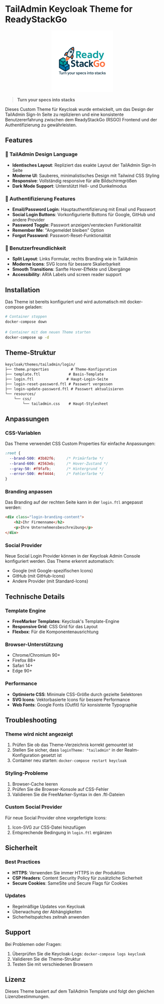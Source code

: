 # TailAdmin Keycloak Theme for ReadyStackGo

<div align="center">
  <img src="../../assets/logo.png" alt="ReadyStackGo Logo" width="200">
</div>

> **Turn your specs into stacks**

Dieses Custom Theme für Keycloak wurde entwickelt, um das Design der TailAdmin Sign-In Seite zu replizieren und eine konsistente Benutzererfahrung zwischen dem ReadyStackGo (RSGO) Frontend und der Authentifizierung zu gewährleisten.

## Features

### 🎨 TailAdmin Design Language
- **Identisches Layout**: Repliziert das exakte Layout der TailAdmin Sign-In Seite
- **Moderne UI**: Sauberes, minimalistisches Design mit Tailwind CSS Styling
- **Responsive**: Vollständig responsive für alle Bildschirmgrößen
- **Dark Mode Support**: Unterstützt Hell- und Dunkelmodus

### 🔐 Authentifizierung Features
- **Email/Password Login**: Hauptauthentifizierung mit Email und Passwort
- **Social Login Buttons**: Vorkonfigurierte Buttons für Google, GitHub und andere Provider
- **Password Toggle**: Passwort anzeigen/verstecken Funktionalität
- **Remember Me**: "Angemeldet bleiben" Option
- **Forgot Password**: Passwort-Reset-Funktionalität

### 📱 Benutzerfreundlichkeit
- **Split Layout**: Links Formular, rechts Branding wie in TailAdmin
- **Moderne Icons**: SVG Icons für bessere Skalierbarkeit
- **Smooth Transitions**: Sanfte Hover-Effekte und Übergänge
- **Accessibility**: ARIA Labels und screen reader support

## Installation

Das Theme ist bereits konfiguriert und wird automatisch mit docker-compose geladen:

```bash
# Container stoppen
docker-compose down

# Container mit dem neuen Theme starten
docker-compose up -d
```

## Theme-Struktur

```
keycloak/themes/tailadmin/login/
├── theme.properties          # Theme-Konfiguration
├── template.ftl             # Basis-Template
├── login.ftl               # Haupt-Login-Seite
├── login-reset-password.ftl # Passwort vergessen
├── login-update-password.ftl # Passwort aktualisieren
└── resources/
    └── css/
        └── tailadmin.css    # Haupt-Stylesheet
```

## Anpassungen

### CSS-Variablen
Das Theme verwendet CSS Custom Properties für einfache Anpassungen:

```css
:root {
  --brand-500: #3b82f6;     /* Primärfarbe */
  --brand-600: #2563eb;     /* Hover-Zustand */
  --gray-50: #f9fafb;       /* Hintergrund */
  --error-500: #ef4444;     /* Fehlerfarbe */
}
```

### Branding anpassen
Das Branding auf der rechten Seite kann in der `login.ftl` angepasst werden:

```html
<div class="login-branding-content">
    <h2>Ihr Firmenname</h2>
    <p>Ihre Unternehmensbeschreibung</p>
</div>
```

### Social Provider
Neue Social Login Provider können in der Keycloak Admin Console konfiguriert werden. Das Theme erkennt automatisch:
- Google (mit Google-spezifischen Icons)
- GitHub (mit GitHub-Icons)
- Andere Provider (mit Standard-Icons)

## Technische Details

### Template Engine
- **FreeMarker Templates**: Keycloak's Template-Engine
- **Responsive Grid**: CSS Grid für das Layout
- **Flexbox**: Für die Komponentenausrichtung

### Browser-Unterstützung
- Chrome/Chromium 90+
- Firefox 88+
- Safari 14+
- Edge 90+

### Performance
- **Optimierte CSS**: Minimale CSS-Größe durch gezielte Selektoren
- **SVG Icons**: Vektorbasierte Icons für bessere Performance
- **Web Fonts**: Google Fonts (Outfit) für konsistente Typographie

## Troubleshooting

### Theme wird nicht angezeigt
1. Prüfen Sie ob das Theme-Verzeichnis korrekt gemountet ist
2. Stellen Sie sicher, dass `loginTheme: "tailadmin"` in der Realm-Konfiguration gesetzt ist
3. Container neu starten: `docker-compose restart keycloak`

### Styling-Probleme
1. Browser-Cache leeren
2. Prüfen Sie die Browser-Konsole auf CSS-Fehler
3. Validieren Sie die FreeMarker-Syntax in den .ftl-Dateien

### Custom Social Provider
Für neue Social Provider ohne vorgefertigte Icons:
1. Icon-SVG zur CSS-Datei hinzufügen
2. Entsprechende Bedingung in `login.ftl` ergänzen

## Sicherheit

### Best Practices
- **HTTPS**: Verwenden Sie immer HTTPS in der Produktion
- **CSP Headers**: Content Security Policy für zusätzliche Sicherheit
- **Secure Cookies**: SameSite und Secure Flags für Cookies

### Updates
- Regelmäßige Updates von Keycloak
- Überwachung der Abhängigkeiten
- Sicherheitspatches zeitnah anwenden

## Support

Bei Problemen oder Fragen:
1. Überprüfen Sie die Keycloak-Logs: `docker-compose logs keycloak`
2. Validieren Sie die Theme-Struktur
3. Testen Sie mit verschiedenen Browsern

## Lizenz

Dieses Theme basiert auf dem TailAdmin Template und folgt den gleichen Lizenzbestimmungen.
